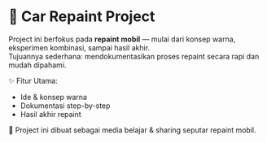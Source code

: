 # 🚗 Car Repaint Project

Project ini berfokus pada **repaint mobil** — mulai dari konsep warna, eksperimen kombinasi, sampai hasil akhir.  
Tujuannya sederhana: mendokumentasikan proses repaint secara rapi dan mudah dipahami.  

✨ Fitur Utama:
- Ide & konsep warna  
- Dokumentasi step-by-step  
- Hasil akhir repaint  

📌 Project ini dibuat sebagai media belajar & sharing seputar repaint mobil.  

 
